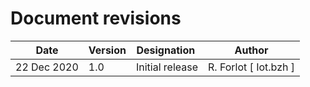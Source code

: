 Document revisions
==================

| Date        | Version | Designation                          | Author                  |
|-------------|---------|--------------------------------------|-------------------------|
| 22 Dec 2020 |   1.0   | Initial release                      | R. Forlot [ Iot.bzh ]   |
